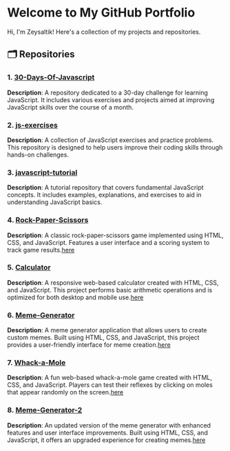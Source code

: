 # Welcome to My GitHub Portfolio

Hi, I'm Zeysaltik! Here's a collection of my projects and repositories.

## 🗂️ Repositories

### 1. [30-Days-Of-Javascript](https://github.com/zeysaltik/30-Days-Of-Javascript)
**Description**: A repository dedicated to a 30-day challenge for learning JavaScript. It includes various exercises and projects aimed at improving JavaScript skills over the course of a month.

### 2. [js-exercises](https://github.com/zeysaltik/js-exercises)
**Description**: A collection of JavaScript exercises and practice problems. This repository is designed to help users improve their coding skills through hands-on challenges.

### 3. [javascript-tutorial](https://github.com/zeysaltik/javascript-tutorial)
**Description**: A tutorial repository that covers fundamental JavaScript concepts. It includes examples, explanations, and exercises to aid in understanding JavaScript basics.

### 4. [Rock-Paper-Scissors](https://github.com/zeysaltik/rock-paper-scissors)
**Description**: A classic rock-paper-scissors game implemented using HTML, CSS, and JavaScript. Features a user interface and a scoring system to track game results.[here](https://github.io/zeysaltik/rock-paper-scissors)

### 5. [Calculator](https://github.com/zeysaltik/Calculator)
**Description**: A responsive web-based calculator created with HTML, CSS, and JavaScript. This project performs basic arithmetic operations and is optimized for both desktop and mobile use.[here](https://github.io/zeysaltik/Calculator)

### 6. [Meme-Generator](https://github.com/zeysaltik/meme-generator)
**Description**: A meme generator application that allows users to create custom memes. Built using HTML, CSS, and JavaScript, this project provides a user-friendly interface for meme creation.[here](https://github.io/zeysaltik/meme-generator)

### 7. [Whack-a-Mole](https://github.com/zeysaltik/whack-a-mole)
**Description**: A fun web-based whack-a-mole game created with HTML, CSS, and JavaScript. Players can test their reflexes by clicking on moles that appear randomly on the screen.[here](https://github.io/zeysaltik/whack-a-mole)

### 8. [Meme-Generator-2](https://github.com/zeysaltik/meme-generator-2)
**Description**: An updated version of the meme generator with enhanced features and user interface improvements. Built using HTML, CSS, and JavaScript, it offers an upgraded experience for creating memes.[here](https://github.io/zeysaltik/meme-generator-2)



<!--
**zeysaltik/zeysaltik** is a ✨ _special_ ✨ repository because its `README.md` (this file) appears on your GitHub profile.

Here are some ideas to get you started:

- 🔭 I’m currently working on ...
- 🌱 I’m currently learning ...
- 👯 I’m looking to collaborate on ...
- 🤔 I’m looking for help with ...
- 💬 Ask me about ...
- 📫 How to reach me: ...
- 😄 Pronouns: ...
- ⚡ Fun fact: ...
-->
